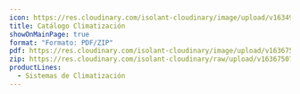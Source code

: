 ```yaml
---
icon: https://res.cloudinary.com/isolant-cloudinary/image/upload/v1634905826/website-2021/downloads/book.svg
title: Catálogo Climatización
showOnMainPage: true
format: "Formato: PDF/ZIP"
pdf: https://res.cloudinary.com/isolant-cloudinary/image/upload/v1636750785/website-2021/downloads/catalogo_de_climatizacion.pdf
zip: https://res.cloudinary.com/isolant-cloudinary/raw/upload/v1636750785/website-2021/downloads/catalogo_de_climatizacion_zip.zip
productLines:
  - Sistemas de Climatización
---
```

